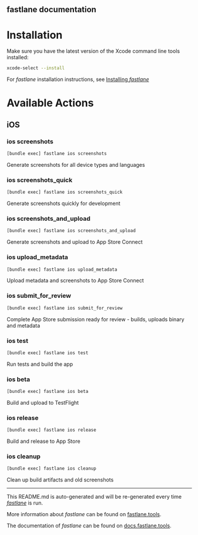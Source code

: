 fastlane documentation
----

# Installation

Make sure you have the latest version of the Xcode command line tools installed:

```sh
xcode-select --install
```

For _fastlane_ installation instructions, see [Installing _fastlane_](https://docs.fastlane.tools/#installing-fastlane)

# Available Actions

## iOS

### ios screenshots

```sh
[bundle exec] fastlane ios screenshots
```

Generate screenshots for all device types and languages

### ios screenshots_quick

```sh
[bundle exec] fastlane ios screenshots_quick
```

Generate screenshots quickly for development

### ios screenshots_and_upload

```sh
[bundle exec] fastlane ios screenshots_and_upload
```

Generate screenshots and upload to App Store Connect

### ios upload_metadata

```sh
[bundle exec] fastlane ios upload_metadata
```

Upload metadata and screenshots to App Store Connect

### ios submit_for_review

```sh
[bundle exec] fastlane ios submit_for_review
```

Complete App Store submission ready for review - builds, uploads binary and metadata

### ios test

```sh
[bundle exec] fastlane ios test
```

Run tests and build the app

### ios beta

```sh
[bundle exec] fastlane ios beta
```

Build and upload to TestFlight

### ios release

```sh
[bundle exec] fastlane ios release
```

Build and release to App Store

### ios cleanup

```sh
[bundle exec] fastlane ios cleanup
```

Clean up build artifacts and old screenshots

----

This README.md is auto-generated and will be re-generated every time [_fastlane_](https://fastlane.tools) is run.

More information about _fastlane_ can be found on [fastlane.tools](https://fastlane.tools).

The documentation of _fastlane_ can be found on [docs.fastlane.tools](https://docs.fastlane.tools).

